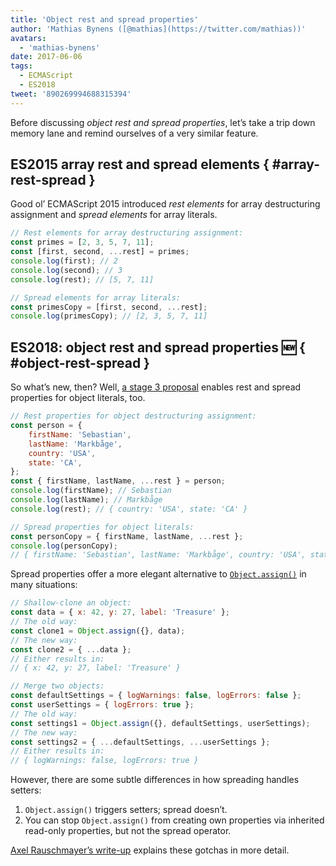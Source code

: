 ```yaml
---
title: 'Object rest and spread properties'
author: 'Mathias Bynens ([@mathias](https://twitter.com/mathias))'
avatars:
  - 'mathias-bynens'
date: 2017-06-06
tags:
  - ECMAScript
  - ES2018
tweet: '890269994688315394'
---
```

Before discussing _object rest and spread properties_, let’s take a trip down memory lane and remind ourselves of a very similar feature.

## ES2015 array rest and spread elements { #array-rest-spread }

Good ol’ ECMAScript 2015 introduced _rest elements_ for array destructuring assignment and _spread elements_ for array literals.

```js
// Rest elements for array destructuring assignment:
const primes = [2, 3, 5, 7, 11];
const [first, second, ...rest] = primes;
console.log(first); // 2
console.log(second); // 3
console.log(rest); // [5, 7, 11]

// Spread elements for array literals:
const primesCopy = [first, second, ...rest];
console.log(primesCopy); // [2, 3, 5, 7, 11]
```

<feature-support chrome="47"
                 firefox="16"
                 safari="8"
                 nodejs="6"
                 babel="yes"></feature-support>

## ES2018: object rest and spread properties 🆕 { #object-rest-spread }

So what’s new, then? Well, [a stage 3 proposal](https://github.com/tc39/proposal-object-rest-spread) enables rest and spread properties for object literals, too.

```js
// Rest properties for object destructuring assignment:
const person = {
    firstName: 'Sebastian',
    lastName: 'Markbåge',
    country: 'USA',
    state: 'CA',
};
const { firstName, lastName, ...rest } = person;
console.log(firstName); // Sebastian
console.log(lastName); // Markbåge
console.log(rest); // { country: 'USA', state: 'CA' }

// Spread properties for object literals:
const personCopy = { firstName, lastName, ...rest };
console.log(personCopy);
// { firstName: 'Sebastian', lastName: 'Markbåge', country: 'USA', state: 'CA' }
```

Spread properties offer a more elegant alternative to [`Object.assign()`](https://developer.mozilla.org/en-US/docs/Web/JavaScript/Reference/Global_Objects/Object/assign) in many situations:

```js
// Shallow-clone an object:
const data = { x: 42, y: 27, label: 'Treasure' };
// The old way:
const clone1 = Object.assign({}, data);
// The new way:
const clone2 = { ...data };
// Either results in:
// { x: 42, y: 27, label: 'Treasure' }

// Merge two objects:
const defaultSettings = { logWarnings: false, logErrors: false };
const userSettings = { logErrors: true };
// The old way:
const settings1 = Object.assign({}, defaultSettings, userSettings);
// The new way:
const settings2 = { ...defaultSettings, ...userSettings };
// Either results in:
// { logWarnings: false, logErrors: true }
```

However, there are some subtle differences in how spreading handles setters:

1. `Object.assign()` triggers setters; spread doesn’t.
1. You can stop `Object.assign()` from creating own properties via inherited read-only properties, but not the spread operator.

[Axel Rauschmayer’s write-up](http://2ality.com/2016/10/rest-spread-properties.html#spread-defines-properties-objectassign-sets-them) explains these gotchas in more detail.

<feature-support chrome="60"
                 firefox="55"
                 safari="11.1"
                 nodejs="8.6"
                 babel="yes"></feature-support>
